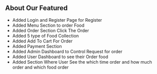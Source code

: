 ## About Our Featured
- Added Login and Register Page for Register
- Added Menu Section to order Food
- Added Order Section Click The Order
- Added 5 type of Food Collection
- Added Add To Cart For Order
- Added Payment Section
- Added Admin Dashboard to Control Request for order
- Added User Dashboard to see their Order food
- Added Section Where User See the which time order and how much order and which food order
